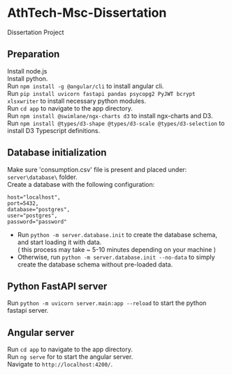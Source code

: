# AthTech-Msc-Dissertation

Dissertation Project

## Preparation
Install node.js  
Install python.  
Run `npm install -g @angular/cli` to install angular cli.    
Run `pip install uvicorn fastapi pandas psycopg2 PyJWT bcrypt xlsxwriter` to install necessary python modules.  
Run `cd app` to navigate to the app directory.  
Run `npm install @swimlane/ngx-charts d3` to install ngx-charts and D3.  
Run `npm install @types/d3-shape @types/d3-scale @types/d3-selection` to install D3 Typescript definitions.  

## Database initialization

Make sure 'consumption.csv' file is present and placed under: `server\database\` folder.  
Create a database with the following configuration:

    host="localhost",
    port=5432,
    database="postgres",
    user="postgres",
    password="password"

* Run `python -m server.database.init` to create the database schema, and start loading it with data.  
  ( this process may take ~ 5-10 minutes depending on your machine )  
* Otherwise, run `python -m server.database.init --no-data` to simply create the database schema without pre-loaded data.

## Python FastAPI server

Run `python -m uvicorn server.main:app --reload` to start the python fastapi server.  

## Angular server

Run `cd app` to navigate to the app directory.  
Run `ng serve` for to start the angular server.  
Navigate to `http://localhost:4200/`.
